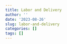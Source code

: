 ```yaml
---
title: Labor and Delivery
author: ''
date: '2023-08-26'
slug: labor-and-delivery
categories: []
tags: []
---
```

